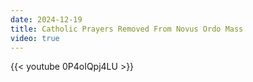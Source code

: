 ```yaml
---
date: 2024-12-19
title: Catholic Prayers Removed From Novus Ordo Mass
video: true
---
```



{{< youtube 0P4oIQpj4LU >}}
